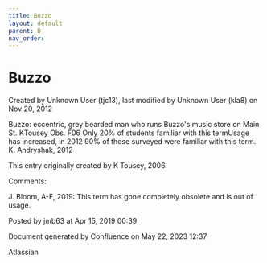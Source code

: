 ```yaml
---
title: Buzzo
layout: default
parent: B
nav_order:
---
```


# Buzzo

Created by  Unknown User (tjc13), last modified by  Unknown User (kla8) on Nov 20, 2012

Buzzo: eccentric, grey bearded man who runs Buzzo's music store on Main St. KTousey Obs. F06 Only 20% of students familiar with this termUsage has increased, in 2012 90% of those surveyed were familiar with this term. K. Andryshak, 2012

This entry originally created by K Tousey, 2006.

Comments:

J. Bloom, A-F, 2019: This term has gone completely obsolete and is out of usage. 

Posted by jmb63 at Apr 15, 2019 00:39

Document generated by Confluence on May 22, 2023 12:37

Atlassian
